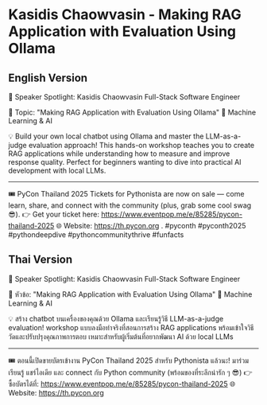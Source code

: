 # Kasidis Chaowvasin - Making RAG Application with Evaluation Using Ollama

## English Version

🎤 Speaker Spotlight: Kasidis Chaowvasin
Full-Stack Software Engineer

📌 Topic: "Making RAG Application with Evaluation Using Ollama"
🤖 Machine Learning & AI

💡 Build your own local chatbot using Ollama and master the LLM-as-a-judge evaluation approach! This hands-on workshop teaches you to create RAG applications while understanding how to measure and improve response quality. Perfect for beginners wanting to dive into practical AI development with local LLMs.

---

🎟️ PyCon Thailand 2025 Tickets for Pythonista are now on sale — come learn, share, and connect with the community (plus, grab some cool swag 😎).
👉 Get your ticket here: https://www.eventpop.me/e/85285/pycon-thailand-2025
🌐 Website: https://th.pycon.org 
.
#pyconth #pyconth2025 #pythondeepdive #pythoncommunitythrive #funfacts

## Thai Version

🎤 Speaker Spotlight: Kasidis Chaowvasin
Full-Stack Software Engineer

📌 หัวข้อ: "Making RAG Application with Evaluation Using Ollama"
🤖 Machine Learning & AI

💡 สร้าง chatbot บนเครื่องของคุณด้วย Ollama และเรียนรู้วิธี LLM-as-a-judge evaluation! workshop แบบลงมือทำจริงที่สอนการสร้าง RAG applications พร้อมเข้าใจวิธีวัดและปรับปรุงคุณภาพการตอบ เหมาะสำหรับผู้เริ่มต้นที่อยากพัฒนา AI ด้วย local LLMs

---

🎟️ ตอนนี้เปิดขายบัตรเข้างาน PyCon Thailand 2025 สำหรับ Pythonista แล้วนะ!
มาร่วมเรียนรู้ แชร์ไอเดีย และ connect กับ Python community (พร้อมของที่ระลึกน่ารัก ๆ 😎)
👉 ซื้อบัตรได้ที่: https://www.eventpop.me/e/85285/pycon-thailand-2025
🌐 Website: https://th.pycon.org